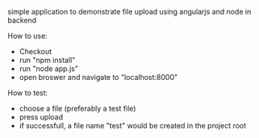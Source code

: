 simple application to demonstrate file upload using angularjs and node in backend

How to use:

- Checkout
- run "npm install"
- run "node app.js"
- open broswer and navigate to "localhost:8000"


How to test:

- choose a file (preferably a test file)
- press upload
- if successfull, a file name "test" would be created in the project root

